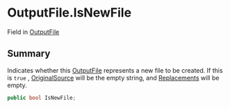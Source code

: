 # OutputFile.IsNewFile

Field in [OutputFile](api/csharp/yarn.compiler.upgrader.upgraderesult.outputfile.md)

## Summary


Indicates whether this  <a href="yarn.compiler.upgrader.upgraderesult.outputfile.md">OutputFile</a>  represents
a new file to be created. If this is  <code>true</code> ,  <a href="yarn.compiler.upgrader.upgraderesult.outputfile.originalsource.md">OriginalSource</a>  will be the
empty string, and  <a href="yarn.compiler.upgrader.upgraderesult.outputfile.replacements.md">Replacements</a>  will be empty.


```csharp
public bool IsNewFile;
```

